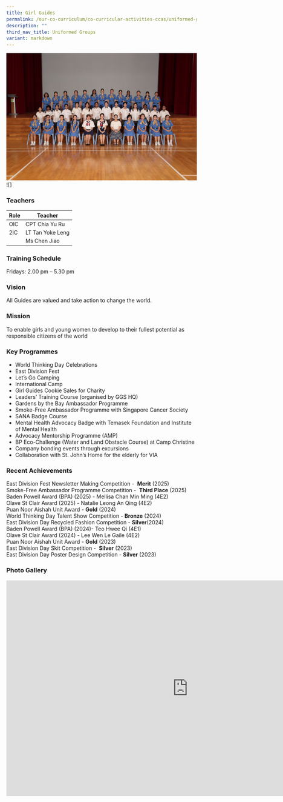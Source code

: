 ```yaml
---
title: Girl Guides
permalink: /our-co-curriculum/co-curricular-activities-ccas/uniformed-groups/girl-guides/
description: ""
third_nav_title: Uniformed Groups
variant: markdown
---
```

![](/images/2025_Girl_Guides.jpg) ![]

### Teachers

| Role | Teacher |
|---|---|
| OIC | CPT Chia Yu Ru |
| 2IC | LT Tan Yoke Leng |
|        | Ms Chen Jiao |

### Training Schedule 
Fridays: 2.00 pm – 5.30 pm

### Vision 
All Guides are valued and take action to change the world.

### Mission 
To enable girls and young women to develop to their fullest potential as responsible citizens of the world

### Key Programmes
*   World Thinking Day Celebrations
*   East Division Fest
*   Let’s Go Camping
*   International Camp
*   Girl Guides Cookie Sales for Charity
*   Leaders’ Training Course (organised by GGS HQ)
*   Gardens by the Bay Ambassador Programme
*   Smoke-Free Ambassador Programme with Singapore Cancer Society
*   SANA Badge Course
*   Mental Health Advocacy Badge with Temasek Foundation and Institute of Mental Health
*   Advocacy Mentorship Programme (AMP)
*   BP Eco-Challenge (Water and Land Obstacle Course) at Camp Christine
*   Company bonding events through excursions
*   Collaboration with St. John’s Home for the elderly for VIA

### Recent Achievements
East Division Fest Newsletter Making Competition - &nbsp;**Merit** (2025)<br>
Smoke-Free Ambassador Programme Competition - &nbsp;**Third Place** (2025)<br>
Baden Powell Award (BPA) (2025) - Mellisa Chan Min Ming (4E2)<br>
Olave St Clair Award (2025) - Natalie Leong An Qing (4E2)<br>
Puan Noor Aishah Unit Award -&nbsp;**Gold** (2024)<br>
World Thinking Day Talent Show Competition -&nbsp;**Bronze** (2024)<br>
East Division Day Recycled Fashion Competition -&nbsp;**Silver**(2024)<br>
Baden Powell Award (BPA) (2024)- Teo Hwee Qi (4E1)<br>
Olave St Clair Award (2024) - Lee Wen Le Gaile (4E2)<br>
Puan Noor Aishah Unit Award -&nbsp;**Gold** (2023) <br>
East Division Day Skit Competition - &nbsp;**Silver** (2023) <br>
East Division Day Poster Design Competition -&nbsp;**Silver** (2023)

### Photo Gallery 
<iframe src="https://docs.google.com/presentation/d/e/2PACX-1vSFMv1A8HrUmWOS3dhK7558vjr8T3FvsUPZ0--n1KqT3l764bzu2Ar8Y12O2CpN1CaMSSpQFXXeSfxD/embed?start=true&amp;loop=true&amp;delayms=3000" frameborder="0" width="960" height="569" allowfullscreen="true"></iframe>